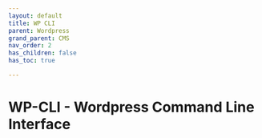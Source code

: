 ```yaml
---
layout: default
title: WP CLI
parent: Wordpress
grand_parent: CMS
nav_order: 2
has_children: false
has_toc: true

---
```


# WP-CLI - Wordpress Command Line Interface